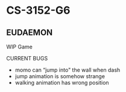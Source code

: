 # CS-3152-G6

## EUDAEMON

WIP Game

CURRENT BUGS
- momo can “jump into" the wall when dash
- jump animation is somehow strange
- walking animation has wrong position
